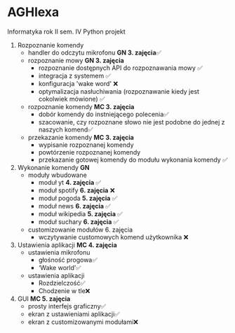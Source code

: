 # AGHlexa
Informatyka rok II sem. IV Python projekt

1. Rozpoznanie komendy
   - handler do odczytu mikrofonu **GN 3. zajęcia**✅
   - rozpoznanie mowy **GN 3. zajęcia**
     - rozpoznanie dostępnych API do rozpoznawania mowy	✅
     - integracja z systemem ✅
     - konfiguracja 'wake word' ❌
     - optymalizacja nasłuchiwania (rozpoznawanie kiedy jest cokolwiek mówione) ✅
   - rozpoznanie komendy **MC 3. zajęcia**
     - dobór komendy do instniejącego polecenia✅
     - szacowanie, czy rozpoznane słowo nie jest podobne do jednej z naszych komend✅
   - przekazanie komendy **MC 3. zajęcia**
     - wypisanie rozpoznanej komendy
     - powtórzenie rozpoznanej komendy
     - przekazanie gotowej komendy do modułu wykonania komendy ✅
2. Wykonanie komendy **GN**
   - moduły wbudowane 
     - moduł yt **4. zajęcia** ✅
     - moduł spotify **6. zajęcia**  ❌
     - moduł pogoda **5. zajęcia** ✅
     - moduł news **6. zajęcia** ✅
     - moduł wikipedia **5. zajęcia** ✅
     - moduł suchary **6. zajęcia** ✅
   - customizowanie modułów 6. zajęcia
     - wczytywanie customowych komend użytkownika ❌
3. Ustawienia aplikacji **MC 4. zajęcia**
   - ustawienia mikrofonu 
     - głośność progowa✅
     - ‘Wake world’✅
   - ustawienia aplikacji
     - Rozdzielczość✅
     - Chodzenie w tle❌
4. GUI **MC 5. zajęcia**
   - prosty interfejs graficzny✅
   - ekran z ustawieniami aplikacji✅
   - ekran z customizowanymi modułami❌
